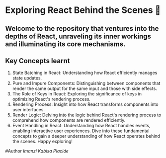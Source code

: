 # Exploring React Behind the Scenes  🤗  
## Welcome to the repository that ventures into the depths of React, unraveling its inner workings and illuminating its core mechanisms.  

## Key Concepts learnt
1. State Batching in React: Understanding how React efficiently manages state updates.
2. Pure and Impure Components: Distinguishing between components that render the same output for the same input and those with side effects.
3. The Role of Keys in React: Exploring the significance of keys in optimizing React's rendering process.
4. Rendering Process: Insight into how React transforms components into user interfaces.
5. Render Logic: Delving into the logic behind React's rendering process to comprehend how components are rendered efficiently.
6. Event Handling in React: Understanding how React handles events, enabling interactive user experiences.
Dive into these fundamental concepts to gain a deeper understanding of how React operates behind the scenes. Happy exploring!

#Author
*Imanzi Kabisa Placide*
